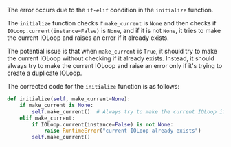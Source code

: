 The error occurs due to the `if-elif` condition in the `initialize` function. 

The `initialize` function checks if `make_current` is `None` and then checks if `IOLoop.current(instance=False)` is `None`, and if it is not `None`, it tries to make the current IOLoop and raises an error if it already exists. 

The potential issue is that when `make_current` is `True`, it should try to make the current IOLoop without checking if it already exists. Instead, it should always try to make the current IOLoop and raise an error only if it's trying to create a duplicate IOLoop.

The corrected code for the `initialize` function is as follows:

```python
def initialize(self, make_current=None):
    if make_current is None:
        self.make_current()  # Always try to make the current IOLoop if make_current is None
    elif make_current:
        if IOLoop.current(instance=False) is not None:
            raise RuntimeError("current IOLoop already exists")
        self.make_current()
```